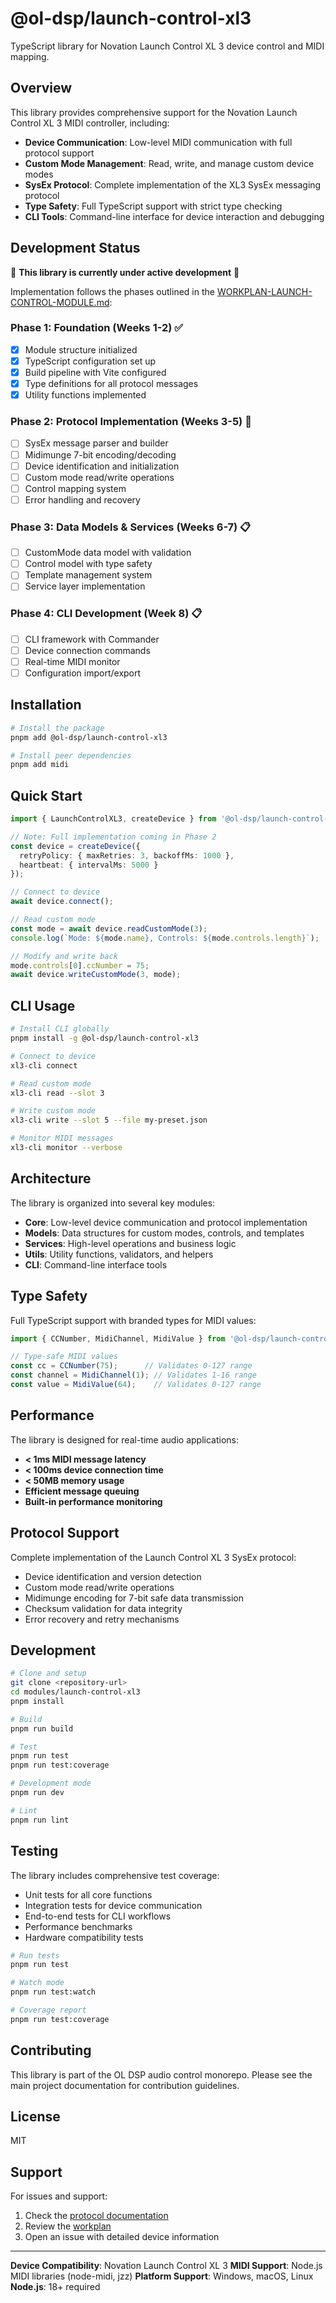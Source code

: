 # @ol-dsp/launch-control-xl3

TypeScript library for Novation Launch Control XL 3 device control and MIDI mapping.

## Overview

This library provides comprehensive support for the Novation Launch Control XL 3 MIDI controller, including:

- **Device Communication**: Low-level MIDI communication with full protocol support
- **Custom Mode Management**: Read, write, and manage custom device modes
- **SysEx Protocol**: Complete implementation of the XL3 SysEx messaging protocol
- **Type Safety**: Full TypeScript support with strict type checking
- **CLI Tools**: Command-line interface for device interaction and debugging

## Development Status

🚧 **This library is currently under active development** 🚧

Implementation follows the phases outlined in the [WORKPLAN-LAUNCH-CONTROL-MODULE.md](../../WORKPLAN-LAUNCH-CONTROL-MODULE.md):

### Phase 1: Foundation (Weeks 1-2) ✅
- [x] Module structure initialized
- [x] TypeScript configuration set up
- [x] Build pipeline with Vite configured
- [x] Type definitions for all protocol messages
- [x] Utility functions implemented

### Phase 2: Protocol Implementation (Weeks 3-5) 🚧
- [ ] SysEx message parser and builder
- [ ] Midimunge 7-bit encoding/decoding
- [ ] Device identification and initialization
- [ ] Custom mode read/write operations
- [ ] Control mapping system
- [ ] Error handling and recovery

### Phase 3: Data Models & Services (Weeks 6-7) 📋
- [ ] CustomMode data model with validation
- [ ] Control model with type safety
- [ ] Template management system
- [ ] Service layer implementation

### Phase 4: CLI Development (Week 8) 📋
- [ ] CLI framework with Commander
- [ ] Device connection commands
- [ ] Real-time MIDI monitor
- [ ] Configuration import/export

## Installation

```bash
# Install the package
pnpm add @ol-dsp/launch-control-xl3

# Install peer dependencies
pnpm add midi
```

## Quick Start

```typescript
import { LaunchControlXL3, createDevice } from '@ol-dsp/launch-control-xl3';

// Note: Full implementation coming in Phase 2
const device = createDevice({
  retryPolicy: { maxRetries: 3, backoffMs: 1000 },
  heartbeat: { intervalMs: 5000 }
});

// Connect to device
await device.connect();

// Read custom mode
const mode = await device.readCustomMode(3);
console.log(`Mode: ${mode.name}, Controls: ${mode.controls.length}`);

// Modify and write back
mode.controls[0].ccNumber = 75;
await device.writeCustomMode(3, mode);
```

## CLI Usage

```bash
# Install CLI globally
pnpm install -g @ol-dsp/launch-control-xl3

# Connect to device
xl3-cli connect

# Read custom mode
xl3-cli read --slot 3

# Write custom mode
xl3-cli write --slot 5 --file my-preset.json

# Monitor MIDI messages
xl3-cli monitor --verbose
```

## Architecture

The library is organized into several key modules:

- **Core**: Low-level device communication and protocol implementation
- **Models**: Data structures for custom modes, controls, and templates
- **Services**: High-level operations and business logic
- **Utils**: Utility functions, validators, and helpers
- **CLI**: Command-line interface tools

## Type Safety

Full TypeScript support with branded types for MIDI values:

```typescript
import { CCNumber, MidiChannel, MidiValue } from '@ol-dsp/launch-control-xl3';

// Type-safe MIDI values
const cc = CCNumber(75);      // Validates 0-127 range
const channel = MidiChannel(1); // Validates 1-16 range
const value = MidiValue(64);    // Validates 0-127 range
```

## Performance

The library is designed for real-time audio applications:

- **< 1ms MIDI message latency**
- **< 100ms device connection time**
- **< 50MB memory usage**
- **Efficient message queuing**
- **Built-in performance monitoring**

## Protocol Support

Complete implementation of the Launch Control XL 3 SysEx protocol:

- Device identification and version detection
- Custom mode read/write operations
- Midimunge encoding for 7-bit safe data transmission
- Checksum validation for data integrity
- Error recovery and retry mechanisms

## Development

```bash
# Clone and setup
git clone <repository-url>
cd modules/launch-control-xl3
pnpm install

# Build
pnpm run build

# Test
pnpm run test
pnpm run test:coverage

# Development mode
pnpm run dev

# Lint
pnpm run lint
```

## Testing

The library includes comprehensive test coverage:

- Unit tests for all core functions
- Integration tests for device communication
- End-to-end tests for CLI workflows
- Performance benchmarks
- Hardware compatibility tests

```bash
# Run tests
pnpm run test

# Watch mode
pnpm run test:watch

# Coverage report
pnpm run test:coverage
```

## Contributing

This library is part of the OL DSP audio control monorepo. Please see the main project documentation for contribution guidelines.

## License

MIT

## Support

For issues and support:

1. Check the [protocol documentation](../../LAUNCH-CONTROL-PROTOCOL.md)
2. Review the [workplan](../../WORKPLAN-LAUNCH-CONTROL-MODULE.md)
3. Open an issue with detailed device information

---

**Device Compatibility**: Novation Launch Control XL 3
**MIDI Support**: Node.js MIDI libraries (node-midi, jzz)
**Platform Support**: Windows, macOS, Linux
**Node.js**: 18+ required
